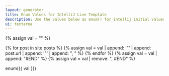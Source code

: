 ```yaml
---
layout: generator
title: Enum Values for IntelliJ Live Template
description: Use the values below as enum() for intellij initial values.
ui: textarea
---
```

{% assign val = "" %}

{% for post in site.posts %}
    {% assign val = val | append: '"' | append: post.url | append: '"' | append: ", " %}
{% endfor %}
{% assign val = val | append: "#END" %}
{% assign val = val | remove: ", #END" %}

enum({{ val }})



